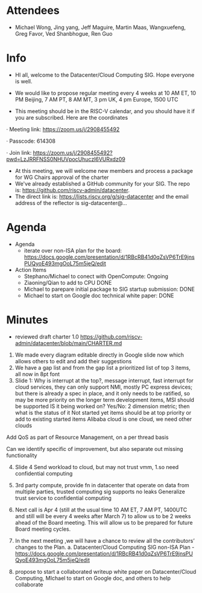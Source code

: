 # Attendees
- Michael Wong, Jing yang, Jeff Maguire, Martin Maas, Wangxuefeng,  Greg Favor, Ved Shanbhogue, Ren Guo

# Info
- HI all, welcome to the Datacenter/Cloud Computing SIG. Hope everyone is well.
- We would like to propose regular meeting every 4 weeks at 10 AM ET, 10 PM Beijing, 7 AM PT, 8 AM MT, 3 pm UK, 4 pm Europe, 1500 UTC

- This meeting should be in the RISC-V calendar, and you should have it if you are subscribed. Here are the coordinates

·  Meeting link: https://zoom.us/j/2908455492

·  Passcode: 614308

·  Join link: https://zoom.us/j/2908455492?pwd=LzJRRFNSS0NHUVpocUhuczl6VURxdz09

- At this meeting, we will welcome new members and process a package for WG Chairs approval of the charter
- We've already established a GitHub community for your SIG.  The repo is: https://github.com/riscv-admin/datacenter. 
- The direct link is: https://lists.riscv.org/g/sig-datacenter and the email address of the reflector is sig-datacenter@...


# Agenda

- Agenda
  - iterate over non-ISA plan for the board: https://docs.google.com/presentation/d/1RBcRB41d0qZsVP6TrE9jnsPUQyoE493mgOoL75m5jeQ/edit
- Action Items
  - Stephano/Michael to conect with OpenCompute: Ongoing
  - Ziaoning/Qian to add to CPU DONE
  - Michael to parepare initial package to SIG startup submission: DONE
  - Michael to start on Google doc technical white paper: DONE

# Minutes
  - reviewed draft charter 1.0 https://github.com/riscv-admin/datacenter/blob/main/CHARTER.md
  1.	We made every diagram editable directly in Google slide now which allows others to edit and add their suggestions
  2.	We have a gap list and from the gap list a prioritized list of top 3 items, all now in 8pt font
  3.	Slide 1:
Why is interrupt at the top?, message interrupt, fast interrupt for cloud services, they can only support NMI, mostly PC express devices; but there is already a spec in place, and it only needs to be ratified, so may be more priority on the longer term development items, MSI should be supported
IS it being worked on? Yes/No: 2 dimension metric; then what is the status of it
Not started yet items should be at top priority or add to existing started items
Alibaba cloud is one cloud, we need other clouds

Add QoS as part of Resource Management, on a per thread basis

Can we identify specific of improvement, but also separate out missing functionality

4. Slide 4
Send workload to cloud, but may not trust vmm, 
1.so need confidential computing 
2. 3rd party compute, provide fn in datacenter that operate on data from multiple parties, trusted computing sig supports no leaks
Generalize trust service to confidential computing

  5.	Next call is Apr 4 (still at the usual time 10 AM ET, 7 AM PT, 1400UTC and still will be every 4 weeks after March 7) to allow us to be 2 weeks ahead of the Board meeting. This will allow us to be prepared for future Board meeting cycles. 
  6.	In the next meeting ,we will have a chance to review all the contributors’ changes to the Plan.
    a.	Datacenter/Cloud Computing SIG non-ISA Plan - https://docs.google.com/presentation/d/1RBcRB41d0qZsVP6TrE9jnsPUQyoE493mgOoL75m5jeQ/edit
7. propose to start a collaborated writeup white paper on Datacenter/Cloud Computing, MIchael to start on Google doc, and others to help collaborate
